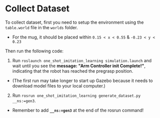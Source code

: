 # Collect Dataset

To collect dataset, first you need to setup the environment using the `table.world` file in the `worlds` folder.
- For the mug, it should be placed within `0.15 < x < 0.55` & `-0.23 < y < 0.23`

Then run the following code:

1. Run `roslaunch one_shot_imitation_learning simulation.launch` and wait until you see the **message: "Arm Controller init Complete!"**, indicating that the robot has reached the pregrasp position. 
- (The first run may take longer to start up Gazebo because it needs to download model files to your local computer.)
2. Run `rosrun one_shot_imitation_learning generate_dataset.py __ns:=gen3`.
- Remember to add **`__ns:=gen3`** at the end of the rosrun command!